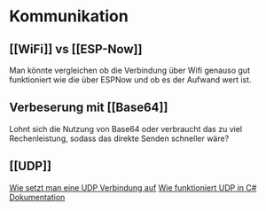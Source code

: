 # Kommunikation

## [[WiFi]] vs [[ESP-Now]]
Man könnte vergleichen ob die Verbindung über Wifi genauso gut funktioniert wie die über ESPNow und ob es der Aufwand wert ist.

## Verbeserung mit [[Base64]]
Lohnt sich die Nutzung von Base64 oder verbraucht das zu viel Rechenleistung, sodass das direkte Senden schneller wäre?

## [[UDP]]
[Wie setzt man eine UDP Verbindung auf](http://www.iotsharing.com/2017/06/how-to-use-udpip-with-arduino-esp32.html)
[Wie funktioniert UDP in C#](https://www.youtube.com/watch?v=QajkUJeypy4)
[Dokumentation](https://docs.microsoft.com/en-us/dotnet/api/system.net.sockets.udpclient.receive?view=net-6.0)


